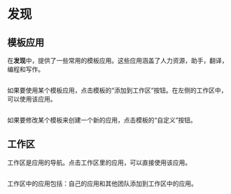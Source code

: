 # 发现

## 模板应用

在**发现**中，提供了一些常用的模板应用。这些应用涵盖了人力资源，助手，翻译，编程和写作。

<figure><img src="../../../.gitbook/assets/image (248).png" alt=""><figcaption></figcaption></figure>

如果要使用某个模板应用，点击模板的“添加到工作区”按钮。在左侧的工作区中，可以使用该应用。

<figure><img src="../../../../img/zh-create-customize-app.png" alt=""><figcaption></figcaption></figure>

如果要修改某个模板来创建一个新的应用，点击模板的“自定义”按钮。

## 工作区

工作区是应用的导航。点击工作区里的应用，可以直接使用该应用。

<figure><img src="../../../explore/images/workspace.jpg" alt=""><figcaption></figcaption></figure>

工作区中的应用包括：自己的应用和其他团队添加到工作区中的应用。
